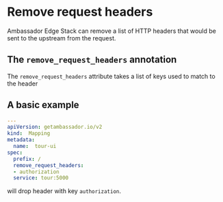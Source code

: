 # Remove request headers

Ambassador Edge Stack can remove a list of HTTP headers that would be sent to the upstream from the request.

## The `remove_request_headers` annotation

The `remove_request_headers` attribute takes a list of keys used to match to the header

## A basic example

```yaml
---
apiVersion: getambassador.io/v2
kind:  Mapping
metadata:
  name:  tour-ui
spec:
  prefix: /
  remove_request_headers:
  - authorization
  service: tour:5000
```

will drop header with key `authorization`.
